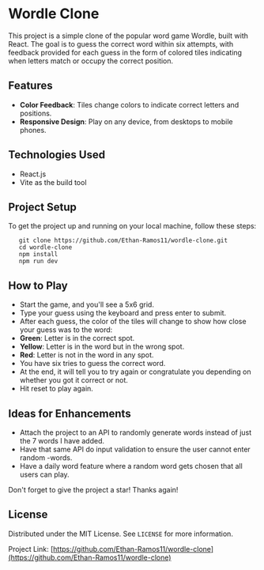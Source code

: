 # Wordle Clone

This project is a simple clone of the popular word game Wordle, built with React. The goal is to guess the correct word within six attempts, with feedback provided for each guess in the form of colored tiles indicating when letters match or occupy the correct position.

## Features

- **Color Feedback**: Tiles change colors to indicate correct letters and positions.
- **Responsive Design**: Play on any device, from desktops to mobile phones.

## Technologies Used

- React.js
- Vite as the build tool

## Project Setup

To get the project up and running on your local machine, follow these steps:

```
   git clone https://github.com/Ethan-Ramos11/wordle-clone.git
   cd wordle-clone
   npm install
   npm run dev
```

## How to Play

- Start the game, and you'll see a 5x6 grid.
- Type your guess using the keyboard and press enter to submit.
- After each guess, the color of the tiles will change to show how close your guess was to the word:
- **Green**: Letter is in the correct spot.
- **Yellow**: Letter is in the word but in the wrong spot.
- **Red**: Letter is not in the word in any spot.
- You have six tries to guess the correct word.
- At the end, it will tell you to try again or congratulate you depending on whether you got it correct or not.
- Hit reset to play again.

## Ideas for Enhancements

- Attach the project to an API to randomly generate words instead of just the 7 words I have added.
- Have that same API do input validation to ensure the user cannot enter random -words.
- Have a daily word feature where a random word gets chosen that all users can play.

Don't forget to give the project a star! Thanks again!

## License

Distributed under the MIT License. See `LICENSE` for more information.

Project Link: [https://github.com/Ethan-Ramos11/wordle-clone](https://github.com/Ethan-Ramos11/wordle-clone)
